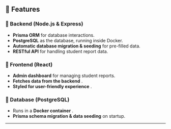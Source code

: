 ## **🚀 Features**

### **🔹 Backend (Node.js & Express)**

- **Prisma ORM** for database interactions.
- **PostgreSQL** as the database, running inside Docker.
- **Automatic database migration & seeding** for pre-filled data.
- **RESTful API** for handling student report data.

### **🔹 Frontend (React)**

- **Admin dashboard** for managing student reports.
- **Fetches data from the backend** .
- **Styled for user-friendly experience** .

### **🔹 Database (PostgreSQL)**

- Runs in a **Docker container** .
- **Prisma schema migration & data seeding** on startup.

---
